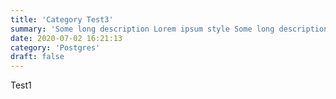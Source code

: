 ```yaml
---
title: 'Category Test3'
summary: 'Some long description Lorem ipsum style Some long description Lorem ipsum style Some long description Lorem ipsum style Some long description Lorem ipsum style Some long description Lorem ipsum style Some long description Lorem ipsum style Some long description Lorem ipsum style Some long description Lorem ipsum style Some long description Lorem ipsum style Some long description Lorem ipsum style Some long description Lorem ipsum style Some long description Lorem ipsum style Some long description Lorem ipsum style Some long description Lorem ipsum style.'
date: 2020-07-02 16:21:13
category: 'Postgres'
draft: false
---
```


Test1
